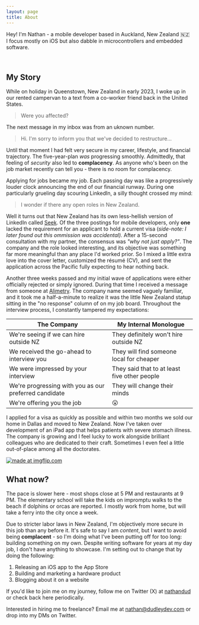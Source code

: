 ```yaml
---
layout: page
title: About
---
```


<p class="message">
  Hey! I'm Nathan - a mobile developer based in Auckland, New Zealand 🇳🇿<br>
  I focus mostly on iOS but also dabble in microcontrollers and embedded software.
</p>
  <div class="wrapper">
    <a href="https://www.linkedin.com/in/dudleynathan" class="icon linkedin">
      <span><i class="fa-brands fa-linkedin-in"></i></span>
    </a>
    <a href="https://www.twitter.com/nathandud" class="icon twitter">
      <span><i class="fa-brands fa-twitter"></i></span>
    </a>
    <a href="https://www.github.com/nathandud" class="icon github">
      <span><i class="fa-brands fa-github"></i></span>
    </a>
    <a href="mailto:nathan@dudleydev.com" class="icon email">
      <span><i class="fa-regular fa-envelope"></i></span>
    </a>
  </div>
<br>

## My Story
While on holiday in Queenstown, New Zealand in early 2023, I woke up in our rented campervan to a text from a 
co-worker friend back in the United States.

> Were you affected?

The next message in my inbox was from an uknown number.

> Hi. I'm sorry to inform you that we've decided to restructure...

Until that moment I had felt very secure in my career, lifestyle, and financial trajectory.
The five-year-plan *was* progressing smoothly. Admittedly, that feeling of *security* also led to **complacency**.
As anyone who's been on the job market recently can tell you - there is no room for complacency.

Applying for jobs became my job. Each passing day was like a progressively louder clock announcing the end of our financial 
runway. During one particularly grueling day scouring LinkedIn, a silly thought crossed my mind:

> I wonder if there any open roles in New Zealand.

Well it turns out that New Zealand has its own less-hellish version of LinkedIn called [Seek](https://www.seek.co.nz).
Of the three postings for mobile developers, only **one** lacked the requirement 
for an applicant to hold a current visa (*side-note: I later found out this ommission was accidental).*
After a 15-second consultation with my partner, the consensus was *"why not just apply?"*. The company and the role looked
interesting, and its objective was something far more meaningful than any place I'd worked prior. So I mixed a little extra
love into the cover letter, customized the résumé (CV), and sent the application across the Pacific fully expecting to hear nothing back.

Another three weeks passed and my initial wave of applications were either officially rejected or simply ignored. During that time 
I received a message from someone at [Alimetry](https://www.alimetry.com). The company name seemed vaguely familiar, and it took me 
a half-a-minute to realize it was the little New Zealand statup sitting in the "no response" column of on my job board. Throughout 
the interview process, I constantly tampered my expectations:

| The Company | My Internal Monologue |
|-|-|
| We're seeing if we can hire outside NZ | They definitely won't hire outside NZ |
| We received the go-ahead to interview you | They will find someone local for cheaper |
| We were impressed by your interview | They said that to at least five other people  |
| We're progressing with you as our preferred candidate | They will change their minds |
| We're offering you the job | 😮 |

I applied for a visa as quickly as possible and within two months we sold our home in Dallas and moved to New Zealand.
Now I've taken over development of an iPad app that helps patients with severe stomach illness. The company
is growing and I feel lucky to work alongside brilliant colleagues who are dedicated to their craft. Sometimes I
even feel a little out-of-place among all the doctorates.

<a href="https://imgflip.com/i/90uaoo"><img src="https://i.imgflip.com/90uaoo.jpg" title="made at imgflip.com"/></a><a href="https://imgflip.com/memegenerator"></a>
<br>
## What now?
The pace is slower
here - most shops close at 5 PM and restaurants at 9 PM. The elementary school will take the kids on impromptu walks to the
beach if dolphins or orcas are reported. I mostly work from home, but will take a ferry into the city once
a week.

Due to stricter labor laws in New Zealand, I'm objectively more secure in this job than any before it. It's
safe to say I am *content*, but I want to avoid being **complacent** - so I'm doing what I've been putting off 
for too long: building something on my own. Despite writing software for years at my day job, I don't have anything to
showcase. I'm setting out to change that by doing the following:

1. Releasing an iOS app to the App Store
2. Building and marketing a hardware product
3. Blogging about it on a website

If you'd like to join me on my journey, follow me on Twitter (X) at [nathandud](https://www.twitter.com/nathandud) or
check back here periodically.

Interested in hiring me to freelance? Email me at [nathan@dudleydev.com](mailto:nathan@dudleydev.com) or drop into my DMs on Twitter.


